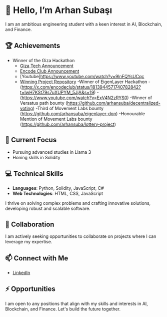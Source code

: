 # 👋 Hello, I’m Arhan Subaşı

I am an ambitious engineering student with a keen interest in AI, Blockchain, and Finance.

## 🏆 Achievements
- Winner of the Giza Hackathon
  - [Giza Tech Announcement](https://x.com/gizatechxyz/status/1806732164358193566)
  - [Encode Club Announcement](https://x.com/encodeclub/status/1803797494431711643)
  - [Youtube]https://www.youtube.com/watch?v=9lnFQYsUCqc
  - [Winning Project Repository](https://github.com/arhansuba/koi-strategy-agent)
-Winner of EigenLayer Hackathon
 -(https://x.com/encodeclub/status/1813944571740782842?t=IwH7KSt79s7uXUPYM_5JjA&s=19)
 -(https://www.youtube.com/watch?v=ExV4N2zRYS0)
-Winner of Versatus path bounty (https://github.com/arhansuba/decentralized-voting)
-Third of Movement Labs bounty  (https://github.com/arhansuba/eigenlayer-don)
-Honourable Mention of Movement Labs bounty (https://github.com/arhansuba/lottery-project)

## 🌱 Current Focus
- Pursuing advanced studies in Llama 3
- Honing skills in Solidity

## 💻 Technical Skills
- **Languages**: Python, Solidity, JavaScript, C#
- **Web Technologies**: HTML, CSS, JavaScript

I thrive on solving complex problems and crafting innovative solutions, developing robust and scalable software.

## 💼 Collaboration
I am actively seeking opportunities to collaborate on projects where I can leverage my expertise.

## 📫 Connect with Me
- [LinkedIn](https://www.linkedin.com/in/arhan-suba%C5%9F%C4%B1-084a60254/)

## ⚡ Opportunities
I am open to any positions that align with my skills and interests in AI, Blockchain, and Finance. Let's build the future together.

<!---
arhansuba/arhansuba is a ✨ special ✨ repository because its `README.md` (this file) appears on your GitHub profile.
You can click the Preview link to take a look at your changes.
--->
